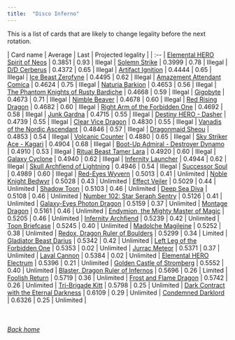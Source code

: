 ```yaml
---
title:  "Disco Inferno"
---
```


This is a list of cards that are likely to change legality before the next rotation.

| Card name | Average | Last | Projected legality |
| :-- |
[Elemental HERO Spirit of Neos](https://db.ygoprodeck.com/card/?search=Elemental%20HERO%20Spirit%20of%20Neos) | 0.3851 | 0.93 | Illegal |
[Solemn Strike](https://db.ygoprodeck.com/card/?search=Solemn%20Strike) | 0.3999 | 0.78 | Illegal |
[D/D Cerberus](https://db.ygoprodeck.com/card/?search=D/D%20Cerberus) | 0.4372 | 0.65 | Illegal |
[Artifact Ignition](https://db.ygoprodeck.com/card/?search=Artifact%20Ignition) | 0.4444 | 0.65 | Illegal |
[Ice Beast Zerofyne](https://db.ygoprodeck.com/card/?search=Ice%20Beast%20Zerofyne) | 0.4495 | 0.62 | Illegal |
[Amazement Attendant Comica](https://db.ygoprodeck.com/card/?search=Amazement%20Attendant%20Comica) | 0.4624 | 0.75 | Illegal |
[Naturia Barkion](https://db.ygoprodeck.com/card/?search=Naturia%20Barkion) | 0.4653 | 0.56 | Illegal |
[The Phantom Knights of Rusty Bardiche](https://db.ygoprodeck.com/card/?search=The%20Phantom%20Knights%20of%20Rusty%20Bardiche) | 0.4668 | 0.59 | Illegal |
[Gigobyte](https://db.ygoprodeck.com/card/?search=Gigobyte) | 0.4673 | 0.71 | Illegal |
[Nimble Beaver](https://db.ygoprodeck.com/card/?search=Nimble%20Beaver) | 0.4678 | 0.60 | Illegal |
[Red Rising Dragon](https://db.ygoprodeck.com/card/?search=Red%20Rising%20Dragon) | 0.4682 | 0.60 | Illegal |
[Right Arm of the Forbidden One](https://db.ygoprodeck.com/card/?search=Right%20Arm%20of%20the%20Forbidden%20One) | 0.4692 | 0.58 | Illegal |
[Junk Gardna](https://db.ygoprodeck.com/card/?search=Junk%20Gardna) | 0.4715 | 0.55 | Illegal |
[Destiny HERO - Dasher](https://db.ygoprodeck.com/card/?search=Destiny%20HERO%20-%20Dasher) | 0.4739 | 0.55 | Illegal |
[Clear Vice Dragon](https://db.ygoprodeck.com/card/?search=Clear%20Vice%20Dragon) | 0.4830 | 0.55 | Illegal |
[Vanadis of the Nordic Ascendant](https://db.ygoprodeck.com/card/?search=Vanadis%20of%20the%20Nordic%20Ascendant) | 0.4846 | 0.57 | Illegal |
[Dragonmaid Sheou](https://db.ygoprodeck.com/card/?search=Dragonmaid%20Sheou) | 0.4853 | 0.54 | Illegal |
[Volcanic Counter](https://db.ygoprodeck.com/card/?search=Volcanic%20Counter) | 0.4880 | 0.65 | Illegal |
[Sky Striker Ace - Kagari](https://db.ygoprodeck.com/card/?search=Sky%20Striker%20Ace%20-%20Kagari) | 0.4904 | 0.68 | Illegal |
[Boot-Up Admiral - Destroyer Dynamo](https://db.ygoprodeck.com/card/?search=Boot-Up%20Admiral%20-%20Destroyer%20Dynamo) | 0.4910 | 0.53 | Illegal |
[Ritual Beast Tamer Lara](https://db.ygoprodeck.com/card/?search=Ritual%20Beast%20Tamer%20Lara) | 0.4920 | 0.60 | Illegal |
[Galaxy Cyclone](https://db.ygoprodeck.com/card/?search=Galaxy%20Cyclone) | 0.4940 | 0.62 | Illegal |
[Infernity Launcher](https://db.ygoprodeck.com/card/?search=Infernity%20Launcher) | 0.4944 | 0.62 | Illegal |
[Skull Archfiend of Lightning](https://db.ygoprodeck.com/card/?search=Skull%20Archfiend%20of%20Lightning) | 0.4946 | 0.54 | Illegal |
[Successor Soul](https://db.ygoprodeck.com/card/?search=Successor%20Soul) | 0.4989 | 0.60 | Illegal |
[Red-Eyes Wyvern](https://db.ygoprodeck.com/card/?search=Red-Eyes%20Wyvern) | 0.5013 | 0.41 | Unlimited |
[Noble Knight Bedwyr](https://db.ygoprodeck.com/card/?search=Noble%20Knight%20Bedwyr) | 0.5028 | 0.43 | Unlimited |
[Effect Veiler](https://db.ygoprodeck.com/card/?search=Effect%20Veiler) | 0.5029 | 0.44 | Unlimited |
[Shadow Toon](https://db.ygoprodeck.com/card/?search=Shadow%20Toon) | 0.5103 | 0.46 | Unlimited |
[Deep Sea Diva](https://db.ygoprodeck.com/card/?search=Deep%20Sea%20Diva) | 0.5108 | 0.46 | Unlimited |
[Number 102: Star Seraph Sentry](https://db.ygoprodeck.com/card/?search=Number%20102:%20Star%20Seraph%20Sentry) | 0.5126 | 0.41 | Unlimited |
[Galaxy-Eyes Photon Dragon](https://db.ygoprodeck.com/card/?search=Galaxy-Eyes%20Photon%20Dragon) | 0.5159 | 0.37 | Unlimited |
[Montage Dragon](https://db.ygoprodeck.com/card/?search=Montage%20Dragon) | 0.5161 | 0.46 | Unlimited |
[Endymion, the Mighty Master of Magic](https://db.ygoprodeck.com/card/?search=Endymion,%20the%20Mighty%20Master%20of%20Magic) | 0.5205 | 0.46 | Unlimited |
[Infernity Archfiend](https://db.ygoprodeck.com/card/?search=Infernity%20Archfiend) | 0.5239 | 0.42 | Unlimited |
[Toon Briefcase](https://db.ygoprodeck.com/card/?search=Toon%20Briefcase) | 0.5245 | 0.40 | Unlimited |
[Madolche Magileine](https://db.ygoprodeck.com/card/?search=Madolche%20Magileine) | 0.5252 | 0.38 | Unlimited |
[Redox, Dragon Ruler of Boulders](https://db.ygoprodeck.com/card/?search=Redox,%20Dragon%20Ruler%20of%20Boulders) | 0.5299 | 0.34 | Limited |
[Gladiator Beast Darius](https://db.ygoprodeck.com/card/?search=Gladiator%20Beast%20Darius) | 0.5342 | 0.42 | Unlimited |
[Left Leg of the Forbidden One](https://db.ygoprodeck.com/card/?search=Left%20Leg%20of%20the%20Forbidden%20One) | 0.5353 | 0.02 | Unlimited |
[Jurrac Meteor](https://db.ygoprodeck.com/card/?search=Jurrac%20Meteor) | 0.5371 | 0.37 | Unlimited |
[Laval Cannon](https://db.ygoprodeck.com/card/?search=Laval%20Cannon) | 0.5384 | 0.02 | Unlimited |
[Elemental HERO Electrum](https://db.ygoprodeck.com/card/?search=Elemental%20HERO%20Electrum) | 0.5396 | 0.21 | Unlimited |
[Golden Castle of Stromberg](https://db.ygoprodeck.com/card/?search=Golden%20Castle%20of%20Stromberg) | 0.5552 | 0.40 | Unlimited |
[Blaster, Dragon Ruler of Infernos](https://db.ygoprodeck.com/card/?search=Blaster,%20Dragon%20Ruler%20of%20Infernos) | 0.5696 | 0.26 | Limited |
[Foolish Return](https://db.ygoprodeck.com/card/?search=Foolish%20Return) | 0.5719 | 0.36 | Unlimited |
[Frost and Flame Dragon](https://db.ygoprodeck.com/card/?search=Frost%20and%20Flame%20Dragon) | 0.5742 | 0.26 | Unlimited |
[Tri-Brigade Kitt](https://db.ygoprodeck.com/card/?search=Tri-Brigade%20Kitt) | 0.5798 | 0.25 | Unlimited |
[Dark Contract with the Eternal Darkness](https://db.ygoprodeck.com/card/?search=Dark%20Contract%20with%20the%20Eternal%20Darkness) | 0.6109 | 0.29 | Unlimited |
[Condemned Darklord](https://db.ygoprodeck.com/card/?search=Condemned%20Darklord) | 0.6326 | 0.25 | Unlimited |

<br>

###### [Back home](index)